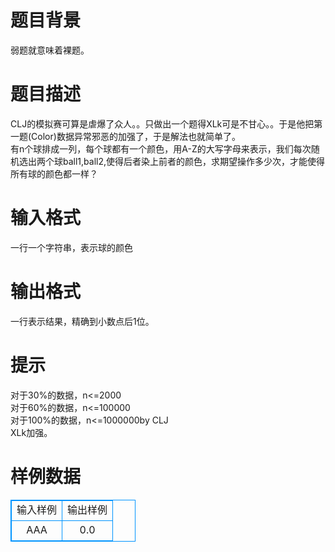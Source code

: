 # 

 
 # 题目背景 
弱题就意味着裸题。 

 
 # 题目描述 
CLJ的模拟赛可算是虐爆了众人。。只做出一个题得XLk可是不甘心。。于是他把第一题(Color)数据异常邪恶的加强了，于是解法也就简单了。<BR>有n个球排成一列，每个球都有一个颜色，用A-Z的大写字母来表示，我们每次随机选出两个球ball1,ball2,使得后者染上前者的颜色，求期望操作多少次，才能使得所有球的颜色都一样？ 

 
 # 输入格式 
一行一个字符串，表示球的颜色 

 
 # 输出格式 
一行表示结果，精确到小数点后1位。 

 
 # 提示 
对于30%的数据，n&lt;=2000<BR>对于60%的数据，n&lt;=100000<BR>对于100%的数据，n&lt;=1000000by&nbsp;CLJ<BR>XLk加强。 
# 样例数据
<style>
        table,table tr th, table tr td { border:1px solid #0094ff; }
        table { width: 200px; min-height: 25px; line-height: 25px; text-align: center; border-collapse: collapse;}   
    </style>
<table>
	<tr>
		<td>输入样例</td>
		<td>输出样例</td>
	</tr>
<tr><td>AAA</td><td>0.0</td></tr></table>
